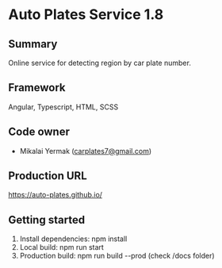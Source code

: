 # Auto Plates Service 1.8

## Summary
Online service for detecting region by car plate number.

## Framework
Angular, Typescript, HTML, SCSS

## Code owner
- Mikalai Yermak (carplates7@gmail.com)

## Production URL
https://auto-plates.github.io/

## Getting started
1. Install dependencies: npm install
2. Local build: npm run start
3. Production build: npm run build --prod (check /docs folder)
